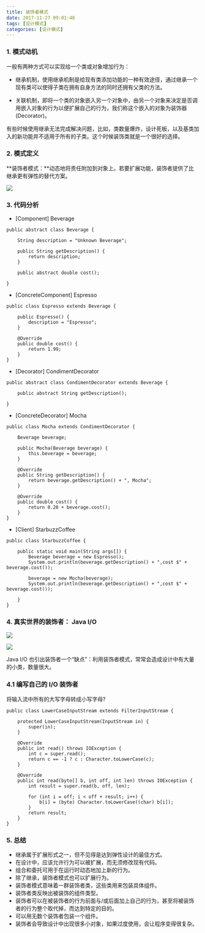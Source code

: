 ```yaml
---
title: 装饰者模式
date: 2017-11-27 09:01:48
tags: [设计模式]
categories: [设计模式]
---
```



### 1. 模式动机

一般有两种方式可以实现给一个类或对象增加行为：

* 继承机制，使用继承机制是给现有类添加功能的一种有效途径，通过继承一个现有类可以使得子类在拥有自身方法的同时还拥有父类的方法。

* 关联机制，即将一个类的对象嵌入另一个对象中，由另一个对象来决定是否调用嵌入对象的行为以便扩展自己的行为，我们称这个嵌入的对象为装饰器(Decorator)。

有些时候使用继承无法完成解决问题，比如，类数量爆炸，设计死板，以及基类加入的新功能并不适用于所有的子类。这个时候装饰类就是一个很好的选择。


### 2. 模式定义

**装饰者模式：**动态地将责任附加到对象上。若要扩展功能，装饰者提供了比继承更有弹性的替代方案。

![](/images/decor-uml.png)


### 3. 代码分析

* [Component] Beverage

```
public abstract class Beverage {

    String description = "Unknown Beverage";

    public String getDescription() {
        return description;
    }

    public abstract double cost();

}
```


* [ConcreteComponent] Espresso

```
public class Espresso extends Beverage {

    public Espresso() {
        description = "Espresso";
    }

    @Override
    public double cost() {
        return 1.99;
    }
}
```

* [Decorator] CondimentDecorator

```
public abstract class CondimentDecorator extends Beverage {

    public abstract String getDescription();

}
```

* [ConcreteDecorator] Mocha

```
public class Mocha extends CondimentDecorator {

    Beverage beverage;

    public Mocha(Beverage beverage) {
        this.beverage = beverage;
    }

    @Override
    public String getDescription() {
        return beverage.getDescription() + ", Mocha";
    }

    @Override
    public double cost() {
        return 0.20 + beverage.cost();
    }
}
```

* [Client] StarbuzzCoffee

```
public class StarbuzzCoffee {

    public static void main(String args[]) {
        Beverage beverage = new Espresso();
        System.out.println(beverage.getDescription() + ",cost $" + beverage.cost());

        beverage = new Mocha(beverage);
        System.out.println(beverage.getDescription() + ",cost $" + beverage.cost());

    }
}

```

### 4. 真实世界的装饰者： Java I/O

![](/images/java-io-1.png)

![](/images/java-io-2.png)

Java I/O 也引出装饰者一个“缺点”：利用装饰者模式，常常会造成设计中有大量的小类，数量很大。

### 4.1 编写自己的 I/O 装饰者

将输入流中所有的大写字母转成小写字母?

```
public class LowerCaseInputStream extends FilterInputStream {
   
    protected LowerCaseInputStream(InputStream in) {
        super(in);
    }

    @Override
    public int read() throws IOException {
        int c = super.read();
        return c == -1 ? c : Character.toLowerCase(c);
    }

    @Override
    public int read(byte[] b, int off, int len) throws IOException {
        int result = super.read(b, off, len);

        for (int i = off; i < off + result; i++) {
            b[i] = (byte) Character.toLowerCase((char) b[i]);
        }
        return result;
    }
}
```


### 5. 总结

* 继承属于扩展形式之一，但不见得是达到弹性设计的最佳方式。
* 在设计中，应该允许行为可以被扩展，而无须修改现有代码。
* 组合和委托可用于在运行时动态地加上新的行为。
* 除了继承，装饰者模式也可以扩展行为。
* 装饰者模式意味着一群装饰者类，这些类用来包装具体组件。
* 装饰者类反映出被装饰的组件类型。
* 装饰者可以在被装饰者的行为前面与/或后面加上自己的行为，甚至将被装饰者的行为整个取代掉，而达到特定的目的。
* 可以用无数个装饰者包装一个组件。
* 装饰者会导致设计中出现很多小对象，如果过度使用，会让程序变得很复杂。

